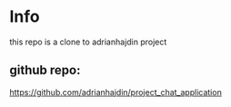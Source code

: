 # Info

this repo is a clone to adrianhajdin project

## github repo:

https://github.com/adrianhajdin/project_chat_application